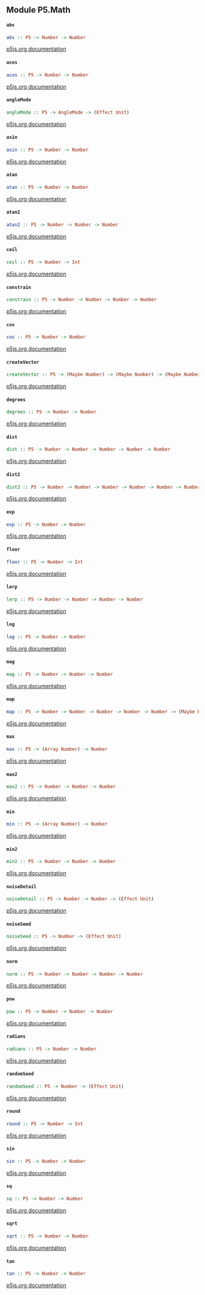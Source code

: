 ## Module P5.Math

#### `abs`

``` purescript
abs :: P5 -> Number -> Number
```

[p5js.org documentation](https://p5js.org/reference/#/p5/abs)

#### `acos`

``` purescript
acos :: P5 -> Number -> Number
```

[p5js.org documentation](https://p5js.org/reference/#/p5/acos)

#### `angleMode`

``` purescript
angleMode :: P5 -> AngleMode -> (Effect Unit)
```

[p5js.org documentation](https://p5js.org/reference/#/p5/angleMode)

#### `asin`

``` purescript
asin :: P5 -> Number -> Number
```

[p5js.org documentation](https://p5js.org/reference/#/p5/asin)

#### `atan`

``` purescript
atan :: P5 -> Number -> Number
```

[p5js.org documentation](https://p5js.org/reference/#/p5/atan)

#### `atan2`

``` purescript
atan2 :: P5 -> Number -> Number -> Number
```

[p5js.org documentation](https://p5js.org/reference/#/p5/atan2)

#### `ceil`

``` purescript
ceil :: P5 -> Number -> Int
```

[p5js.org documentation](https://p5js.org/reference/#/p5/ceil)

#### `constrain`

``` purescript
constrain :: P5 -> Number -> Number -> Number -> Number
```

[p5js.org documentation](https://p5js.org/reference/#/p5/constrain)

#### `cos`

``` purescript
cos :: P5 -> Number -> Number
```

[p5js.org documentation](https://p5js.org/reference/#/p5/cos)

#### `createVector`

``` purescript
createVector :: P5 -> (Maybe Number) -> (Maybe Number) -> (Maybe Number) -> Vector
```

[p5js.org documentation](https://p5js.org/reference/#/p5/createVector)

#### `degrees`

``` purescript
degrees :: P5 -> Number -> Number
```

[p5js.org documentation](https://p5js.org/reference/#/p5/degrees)

#### `dist`

``` purescript
dist :: P5 -> Number -> Number -> Number -> Number -> Number
```

[p5js.org documentation](https://p5js.org/reference/#/p5/dist)

#### `dist2`

``` purescript
dist2 :: P5 -> Number -> Number -> Number -> Number -> Number -> Number -> Number
```

[p5js.org documentation](https://p5js.org/reference/#/p5/dist)

#### `exp`

``` purescript
exp :: P5 -> Number -> Number
```

[p5js.org documentation](https://p5js.org/reference/#/p5/exp)

#### `floor`

``` purescript
floor :: P5 -> Number -> Int
```

[p5js.org documentation](https://p5js.org/reference/#/p5/floor)

#### `lerp`

``` purescript
lerp :: P5 -> Number -> Number -> Number -> Number
```

[p5js.org documentation](https://p5js.org/reference/#/p5/lerp)

#### `log`

``` purescript
log :: P5 -> Number -> Number
```

[p5js.org documentation](https://p5js.org/reference/#/p5/log)

#### `mag`

``` purescript
mag :: P5 -> Number -> Number -> Number
```

[p5js.org documentation](https://p5js.org/reference/#/p5/mag)

#### `map`

``` purescript
map :: P5 -> Number -> Number -> Number -> Number -> Number -> (Maybe Boolean) -> Number
```

[p5js.org documentation](https://p5js.org/reference/#/p5/map)

#### `max`

``` purescript
max :: P5 -> (Array Number) -> Number
```

[p5js.org documentation](https://p5js.org/reference/#/p5/max)

#### `max2`

``` purescript
max2 :: P5 -> Number -> Number -> Number
```

[p5js.org documentation](https://p5js.org/reference/#/p5/max)

#### `min`

``` purescript
min :: P5 -> (Array Number) -> Number
```

[p5js.org documentation](https://p5js.org/reference/#/p5/min)

#### `min2`

``` purescript
min2 :: P5 -> Number -> Number -> Number
```

[p5js.org documentation](https://p5js.org/reference/#/p5/min)

#### `noiseDetail`

``` purescript
noiseDetail :: P5 -> Number -> Number -> (Effect Unit)
```

[p5js.org documentation](https://p5js.org/reference/#/p5/noiseDetail)

#### `noiseSeed`

``` purescript
noiseSeed :: P5 -> Number -> (Effect Unit)
```

[p5js.org documentation](https://p5js.org/reference/#/p5/noiseSeed)

#### `norm`

``` purescript
norm :: P5 -> Number -> Number -> Number -> Number
```

[p5js.org documentation](https://p5js.org/reference/#/p5/norm)

#### `pow`

``` purescript
pow :: P5 -> Number -> Number -> Number
```

[p5js.org documentation](https://p5js.org/reference/#/p5/pow)

#### `radians`

``` purescript
radians :: P5 -> Number -> Number
```

[p5js.org documentation](https://p5js.org/reference/#/p5/radians)

#### `randomSeed`

``` purescript
randomSeed :: P5 -> Number -> (Effect Unit)
```

[p5js.org documentation](https://p5js.org/reference/#/p5/randomSeed)

#### `round`

``` purescript
round :: P5 -> Number -> Int
```

[p5js.org documentation](https://p5js.org/reference/#/p5/round)

#### `sin`

``` purescript
sin :: P5 -> Number -> Number
```

[p5js.org documentation](https://p5js.org/reference/#/p5/sin)

#### `sq`

``` purescript
sq :: P5 -> Number -> Number
```

[p5js.org documentation](https://p5js.org/reference/#/p5/sq)

#### `sqrt`

``` purescript
sqrt :: P5 -> Number -> Number
```

[p5js.org documentation](https://p5js.org/reference/#/p5/sqrt)

#### `tan`

``` purescript
tan :: P5 -> Number -> Number
```

[p5js.org documentation](https://p5js.org/reference/#/p5/tan)


